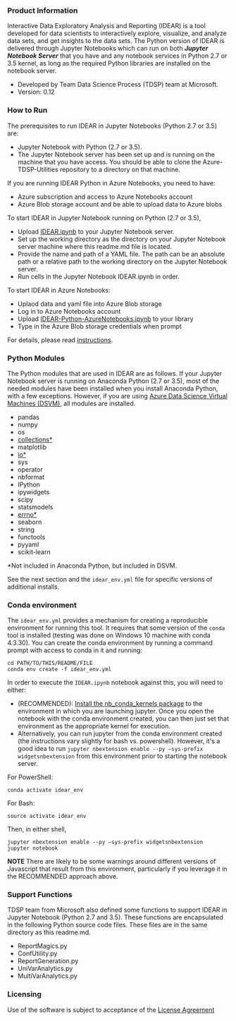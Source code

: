 ### Product Information

Interactive Data Exploratory Analysis and Reporting (IDEAR) is a tool developed for data scientists to interactively explore, visualize, and analyze data sets, and get insights to the data sets. The Python version of IDEAR is delivered through Jupyter Notebooks which can run on both ***Jupyter Notebook Server*** that you have and any notebook services in Python 2.7 or 3.5 kernel, as long as the required Python libraries are installed on the notebook server.  

- Developed by Team Data Science Process (TDSP) team at Microsoft.
- Version: 0.12

### How to Run

The prerequisites to run IDEAR in Jupyter Notebooks (Python 2.7 or 3.5) are:

- Jupyter Notebook with Python (2.7 or 3.5).
- The Jupyter Notebook server has been set up and is running on the machine that you have access. You should be able to clone the Azure-TDSP-Utilities repository to a directory on that machine. 

If you are running IDEAR Python in Azure Notebooks, you need to have:

- Azure subscription and access to Azure Notebooks account
- Azure Blob storage account and be able to upload data to Azure blobs

To start IDEAR in Jupyter Notebook running on Python (2.7 or 3.5), 

- Upload [IDEAR.ipynb](IDEAR.ipynb) to your Jupyter Notebook server.
- Set up the working directory as the directory on your Jupyter Notebook server machine where this readme.md file is located. 
- Provide the name and path of a YAML file. The path can be an absolute path or a relative path to the working directory on the Jupyter Notebook server. 
- Run cells in the Jupyter Notebook IDEAR.ipynb in order. 

To start IDEAR in Azure Notebooks:

- Uplaod data and yaml file into Azure Blob storage
- Log in to Azure Notebooks account
- Upload [IDEAR-Python-AzureNotebooks.ipynb](IDEAR-Python-AzureNotebooks.ipynb) to your library
- Type in the Azure Blob storage credentials when prompt

For details, please read [instructions](IDEAR-Python-Instructions-JupyterNotebook.md).

### Python Modules

The Python modules that are used in IDEAR are as follows. If your Jupyter Notebook server is running on Anaconda Python (2.7 or 3.5), most of the needed modules have been installed when you install Anaconda Python, with a few exceptions. However, if you are using [Azure Data Science Virtual Machines (DSVM)](https://azure.microsoft.com/en-us/marketplace/partners/microsoft-ads/standard-data-science-vm/), all modules are installed.

- pandas
- numpy
- os
- [collections*](https://docs.python.org/2/library/collections.html)
- matplotlib
- [io*](https://docs.python.org/2/library/io.html)
- sys
- operator
- nbformat
- IPython
- ipywidgets
- scipy
- statsmodels
- [errno*](https://docs.python.org/2/library/errno.html)
- seaborn
- string
- functools
- pyyaml
- scikit-learn

*Not included in Anaconda Python, but included in DSVM.

See the next section and the `idear_env.yml` file for specific versions of additional installs.

### Conda environment

The `idear_env.yml` provides a mechanism for creating a reproducible environment for running this tool. It requires that some version of the `conda` tool is installed (testing was done on Windows 10 machine with conda 4.3.30). You can create the conda environment by running a command prompt with access to conda in it and running:

```
cd PATH/TO/THIS/README/FILE
conda env create -f idear_env.yml
```

In order to execute the `IDEAR.ipynb` notebook against this, you will need to either:

- (RECOMMENDED): [Install the nb_conda_kernels package](https://github.com/Anaconda-Platform/nb_conda_kernels) to the environment in which you are launching jupyter. Once you open the notebook with the conda environment created, you can then just set that environment as the appropriate kernel for execution.
- Alternatively, you can run jupyter from the conda environment created (the instructions vary slightly for bash vs. powershell). However, it's a good idea to run `jupyter nbextension enable --py –sys-prefix widgetsnbextension` from this environment prior to starting the notebook server.

For PowerShell:

```
conda activate idear_env
```

For Bash:

```
source activate idear_env
```

Then, in either shell, 

```
jupyter nbextension enable --py –sys-prefix widgetsnbextension
jupyter notebook
```

**NOTE** There are likely to be some warnings around different versions of Javascript that result from this environment, particularly if you leverage it in the RECOMMENDED approach above.

### Support Functions

TDSP team from Microsoft also defined some functions to support IDEAR in Jupyter Notebook (Python 2.7 and 3.5). These functions are encapsulated in the following Python source code files. These files are in the same directory as this readme.md. 

- ReportMagics.py
- ConfUtility.py
- ReportGeneration.py
- UniVarAnalytics.py
- MultiVarAnalytics.py

### Licensing

Use of the software is subject to acceptance of the [License Agreement](../LICENSE.txt) 
